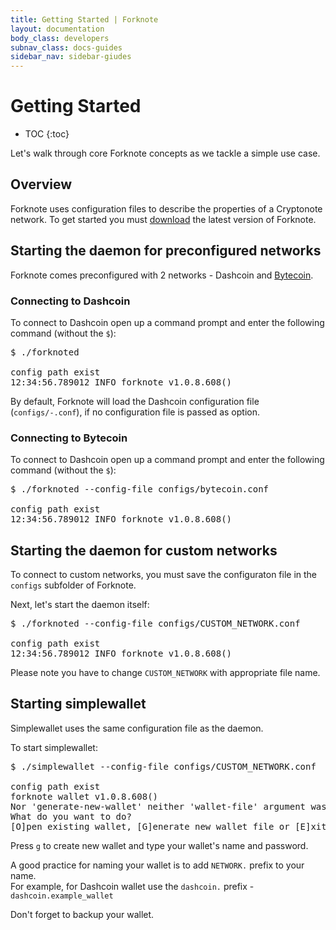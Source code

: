 ```yaml
---
title: Getting Started | Forknote
layout: documentation
body_class: developers
subnav_class: docs-guides
sidebar_nav: sidebar-giudes
---
```


# Getting Started

* TOC
{:toc}

Let's walk through core Forknote concepts as we tackle a simple use case.

## Overview

Forknote uses configuration files to describe the properties of a Cryptonote network. To get started you must [download][download] the latest version of Forknote. 

## Starting the daemon for preconfigured networks

Forknote comes preconfigured with 2 networks - Dashcoin and [Bytecoin][bytecoin].

### Connecting to Dashcoin

To connect to Dashcoin open up a command prompt and enter the
following command (without the `$`):

<pre class="terminal">
$ ./forknoted

config path exist
12:34:56.789012 INFO forknote v1.0.8.608()
</pre>

By default, Forknote will load the Dashcoin configuration file (`configs/-.conf`), if no configuration file is passed as option.

### Connecting to Bytecoin

To connect to Dashcoin open up a command prompt and enter the
following command (without the `$`):

<pre class="terminal">
$ ./forknoted --config-file configs/bytecoin.conf

config path exist
12:34:56.789012 INFO forknote v1.0.8.608()
</pre>

## Starting the daemon for custom networks

To connect to custom networks, you must save the configuraton file in the `configs` subfolder of Forknote.

Next, let's start the daemon itself:

<pre class="terminal">
$ ./forknoted --config-file configs/CUSTOM_NETWORK.conf

config path exist
12:34:56.789012 INFO forknote v1.0.8.608()
</pre>

Please note you have to change `CUSTOM_NETWORK` with appropriate file name.

## Starting simplewallet

Simplewallet uses the same configuration file as the daemon.

To start simplewallet:

<pre class="terminal">
$ ./simplewallet --config-file configs/CUSTOM_NETWORK.conf

config path exist
forknote wallet v1.0.8.608()
Nor 'generate-new-wallet' neither 'wallet-file' argument was specified.
What do you want to do?
[O]pen existing wallet, [G]enerate new wallet file or [E]xit.
</pre>

Press `g` to create new wallet and type your wallet's name and password.

A good practice for naming your wallet is to add `NETWORK.` prefix to your name.<br />
For example, for Dashcoin wallet use the `dashcoin.` prefix - `dashcoin.example_wallet`

Don't forget to backup your wallet.


[download]: /download/
[bytecoin]: https://bytecoin.org/